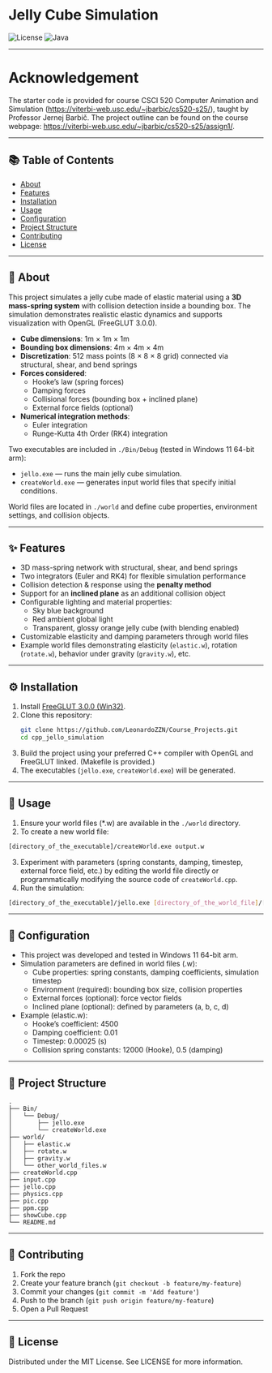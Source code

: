 # Jelly Cube Simulation
![License](https://img.shields.io/badge/license-MIT-blue.svg)
![Java](https://img.shields.io/badge/java-8%2B-orange)

---
# Acknowledgement
The starter code is provided for course CSCI 520 Computer Animation and Simulation (https://viterbi-web.usc.edu/~jbarbic/cs520-s25/), taught by Professor Jernej Barbič.
The project outline can be found on the course webpage: https://viterbi-web.usc.edu/~jbarbic/cs520-s25/assign1/.

---

## 📚 Table of Contents
- [About](#-about)
- [Features](#-features)
- [Installation](#-installation)
- [Usage](#-usage)
- [Configuration](#-configuration)
- [Project Structure](#-project-structure)
- [Contributing](#-contributing)
- [License](#-license)

---

## 📖 About
This project simulates a jelly cube made of elastic material using a **3D mass-spring system** with collision detection inside a bounding box. The simulation demonstrates realistic elastic dynamics and supports visualization with OpenGL (FreeGLUT 3.0.0).  

- **Cube dimensions**: 1m × 1m × 1m  
- **Bounding box dimensions**: 4m × 4m × 4m  
- **Discretization**: 512 mass points (8 × 8 × 8 grid) connected via structural, shear, and bend springs  
- **Forces considered**:  
  - Hooke’s law (spring forces)  
  - Damping forces  
  - Collisional forces (bounding box + inclined plane)  
  - External force fields (optional)  
- **Numerical integration methods**:  
  - Euler integration  
  - Runge-Kutta 4th Order (RK4) integration  

Two executables are included in `./Bin/Debug` (tested in Windows 11 64-bit arm):  
- `jello.exe` — runs the main jelly cube simulation.  
- `createWorld.exe` — generates input world files that specify initial conditions.  

World files are located in `./world` and define cube properties, environment settings, and collision objects.  

---

## ✨ Features
- 3D mass-spring network with structural, shear, and bend springs  
- Two integrators (Euler and RK4) for flexible simulation performance  
- Collision detection & response using the **penalty method**  
- Support for an **inclined plane** as an additional collision object  
- Configurable lighting and material properties:  
  - Sky blue background  
  - Red ambient global light  
  - Transparent, glossy orange jelly cube (with blending enabled)  
- Customizable elasticity and damping parameters through world files  
- Example world files demonstrating elasticity (`elastic.w`), rotation (`rotate.w`), behavior under gravity (`gravity.w`), etc.

---

## ⚙️ Installation
1. Install [FreeGLUT 3.0.0 (Win32)](http://freeglut.sourceforge.net/).  
2. Clone this repository:  
   ```bash
   git clone https://github.com/LeonardoZZN/Course_Projects.git
   cd cpp_jello_simulation
   ```
3. Build the project using your preferred C++ compiler with OpenGL and FreeGLUT linked. (Makefile is provided.)
4. The executables (`jello.exe`, `createWorld.exe`) will be generated.

---

## 🚀 Usage
1. Ensure your world files (*.w) are available in the `./world` directory.
2. To create a new world file:
```bash
[directory_of_the_executable]/createWorld.exe output.w
```
3. Experiment with parameters (spring constants, damping, timestep, external force field, etc.) by editing the world file directly or programmatically modifying the source code of `createWorld.cpp`.
4.  Run the simulation:
```bash
[directory_of_the_executable]/jello.exe [directory_of_the_world_file]/[.w file]
```

---

## 🔧 Configuration
- This project was developed and tested in Windows 11 64-bit arm.
- Simulation parameters are defined in world files (.w):
  - Cube properties: spring constants, damping coefficients, simulation timestep
  - Environment (required): bounding box size, collision properties
  - External forces (optional): force vector fields
  - Inclined plane (optional): defined by parameters (a, b, c, d)
- Example (elastic.w):
  - Hooke’s coefficient: 4500
  - Damping coefficient: 0.01
  - Timestep: 0.00025 (s)
  - Collision spring constants: 12000 (Hooke), 0.5 (damping)

---

## 📂 Project Structure
```pgsql
.
├── Bin/
│   └── Debug/
│       ├── jello.exe
│       └── createWorld.exe
├── world/
│   ├── elastic.w
│   ├── rotate.w
│   ├── gravity.w
│   └── other_world_files.w
├── createWorld.cpp
├── input.cpp
├── jello.cpp
├── physics.cpp
├── pic.cpp
├── ppm.cpp
├── showCube.cpp
└── README.md
```

---

## 🤝 Contributing
1. Fork the repo
2. Create your feature branch (`git checkout -b feature/my-feature`)
3. Commit your changes (`git commit -m 'Add feature'`)
4. Push to the branch (`git push origin feature/my-feature`)
5. Open a Pull Request

---

## 📜 License
Distributed under the MIT License. See LICENSE for more information.
